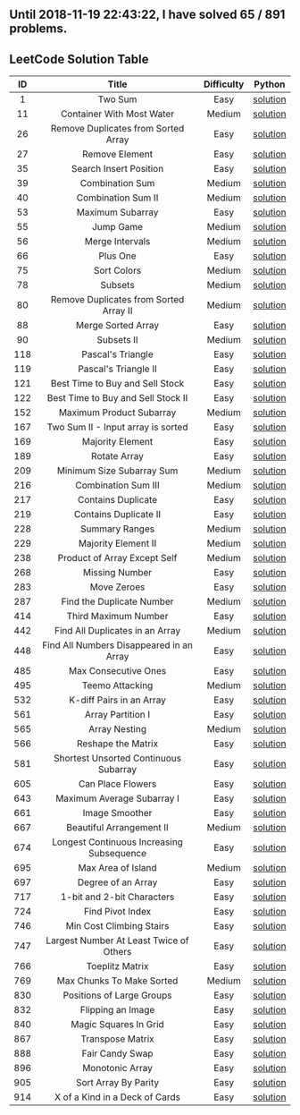 Until 2018-11-19 22:43:22, I have solved 65 / 891 problems. 
----------------
## LeetCode Solution Table
| ID | Title | Difficulty | Python |
|:---:|:---:|:---:|:---:|
|1| Two Sum|Easy|[solution](array/1.%20Two%20Sum.py)|
|11| Container With Most Water|Medium|[solution](array/11.%20Container%20With%20Most%20Water.py)|
|26| Remove Duplicates from Sorted Array|Easy|[solution](array/26.%20Remove%20Duplicates%20from%20Sorted%20Array.py)|
|27| Remove Element|Easy|[solution](array/27.%20Remove%20Element.py)|
|35| Search Insert Position|Easy|[solution](array/35.%20Search%20Insert%20Position.py)|
|39| Combination Sum|Medium|[solution](array/39.%20Combination%20Sum.py)|
|40| Combination Sum II|Medium|[solution](array/40.%20Combination%20Sum%20II.py)|
|53| Maximum Subarray|Easy|[solution](array/53.%20Maximum%20Subarray.py)|
|55| Jump Game|Medium|[solution](array/55.%20Jump%20Game.py)|
|56| Merge Intervals|Medium|[solution](array/56.%20Merge%20Intervals.py)|
|66| Plus One|Easy|[solution](array/66.%20Plus%20One.py)|
|75| Sort Colors|Medium|[solution](array/75.%20Sort%20Colors.py)|
|78| Subsets|Medium|[solution](array/78.%20Subsets.py)|
|80| Remove Duplicates from Sorted Array II|Medium|[solution](array/80.%20Remove%20Duplicates%20from%20Sorted%20Array%20II.py)|
|88| Merge Sorted Array|Easy|[solution](array/88.%20Merge%20Sorted%20Array.py)|
|90| Subsets II|Medium|[solution](array/90.%20Subsets%20II.py)|
|118| Pascal's Triangle|Easy|[solution](array/118.%20Pascal's%20Triangle.py)|
|119| Pascal's Triangle II|Easy|[solution](array/119.%20Pascal's%20Triangle%20II.py)|
|121| Best Time to Buy and Sell Stock|Easy|[solution](array/121.%20Best%20Time%20to%20Buy%20and%20Sell%20Stock.py)|
|122| Best Time to Buy and Sell Stock II|Easy|[solution](array/122.%20Best%20Time%20to%20Buy%20and%20Sell%20Stock%20II.py)|
|152| Maximum Product Subarray|Medium|[solution](array/152.%20Maximum%20Product%20Subarray.py)|
|167| Two Sum II - Input array is sorted|Easy|[solution](array/167.%20Two%20Sum%20II%20-%20Input%20array%20is%20sorted.py)|
|169| Majority Element|Easy|[solution](array/169.%20Majority%20Element.py)|
|189| Rotate Array|Easy|[solution](array/189.%20Rotate%20Array.py)|
|209| Minimum Size Subarray Sum|Medium|[solution](array/209.%20Minimum%20Size%20Subarray%20Sum.py)|
|216| Combination Sum III|Medium|[solution](array/216.%20Combination%20Sum%20III.py)|
|217| Contains Duplicate|Easy|[solution](array/217.%20Contains%20Duplicate.py)|
|219| Contains Duplicate II|Easy|[solution](array/219.%20Contains%20Duplicate%20II.py)|
|228| Summary Ranges|Medium|[solution](array/228.%20Summary%20Ranges.py)|
|229| Majority Element II|Medium|[solution](array/229.%20Majority%20Element%20II.py)|
|238| Product of Array Except Self|Medium|[solution](array/238.%20Product%20of%20Array%20Except%20Self.py)|
|268| Missing Number|Easy|[solution](array/268.%20Missing%20Number.py)|
|283| Move Zeroes|Easy|[solution](array/283.%20Move%20Zeroes.py)|
|287| Find the Duplicate Number|Medium|[solution](array/287.%20Find%20the%20Duplicate%20Number.py)|
|414| Third Maximum Number|Easy|[solution](array/414.%20Third%20Maximum%20Number.py)|
|442| Find All Duplicates in an Array|Medium|[solution](array/442.%20Find%20All%20Duplicates%20in%20an%20Array.py)|
|448| Find All Numbers Disappeared in an Array|Easy|[solution](array/448.%20Find%20All%20Numbers%20Disappeared%20in%20an%20Array.py)|
|485| Max Consecutive Ones|Easy|[solution](array/485.%20Max%20Consecutive%20Ones.py)|
|495| Teemo Attacking|Medium|[solution](array/495.%20Teemo%20Attacking.py)|
|532| K-diff Pairs in an Array|Easy|[solution](array/532.%20K-diff%20Pairs%20in%20an%20Array.py)|
|561| Array Partition I|Easy|[solution](array/561.%20Array%20Partition%20I.py)|
|565| Array Nesting|Medium|[solution](array/565.%20Array%20Nesting.py)|
|566| Reshape the Matrix|Easy|[solution](array/566.%20Reshape%20the%20Matrix.py)|
|581| Shortest Unsorted Continuous Subarray|Easy|[solution](array/581.%20Shortest%20Unsorted%20Continuous%20Subarray.py)|
|605| Can Place Flowers|Easy|[solution](array/605.%20Can%20Place%20Flowers.py)|
|643| Maximum Average Subarray I|Easy|[solution](array/643.%20Maximum%20Average%20Subarray%20I.py)|
|661| Image Smoother|Easy|[solution](array/661.%20Image%20Smoother.py)|
|667| Beautiful Arrangement II|Medium|[solution](array/667.%20Beautiful%20Arrangement%20II.py)|
|674| Longest Continuous Increasing Subsequence|Easy|[solution](array/674.%20Longest%20Continuous%20Increasing%20Subsequence.py)|
|695| Max Area of Island|Medium|[solution](array/695.%20Max%20Area%20of%20Island.py)|
|697| Degree of an Array|Easy|[solution](array/697.%20Degree%20of%20an%20Array.py)|
|717| 1-bit and 2-bit Characters|Easy|[solution](array/717.%201-bit%20and%202-bit%20Characters.py)|
|724| Find Pivot Index|Easy|[solution](array/724.%20Find%20Pivot%20Index.py)|
|746| Min Cost Climbing Stairs|Easy|[solution](array/746.%20Min%20Cost%20Climbing%20Stairs.py)|
|747| Largest Number At Least Twice of Others|Easy|[solution](array/747.%20Largest%20Number%20At%20Least%20Twice%20of%20Others.py)|
|766| Toeplitz Matrix|Easy|[solution](array/766.%20Toeplitz%20Matrix.py)|
|769| Max Chunks To Make Sorted|Medium|[solution](array/769.%20Max%20Chunks%20To%20Make%20Sorted.py)|
|830| Positions of Large Groups|Easy|[solution](array/830.%20Positions%20of%20Large%20Groups.py)|
|832| Flipping an Image|Easy|[solution](array/832.%20Flipping%20an%20Image.py)|
|840| Magic Squares In Grid|Easy|[solution](array/840.%20Magic%20Squares%20In%20Grid.py)|
|867| Transpose Matrix|Easy|[solution](array/867.%20Transpose%20Matrix.py)|
|888| Fair Candy Swap|Easy|[solution](array/888.%20Fair%20Candy%20Swap.py)|
|896| Monotonic Array|Easy|[solution](array/896.%20Monotonic%20Array.py)|
|905| Sort Array By Parity|Easy|[solution](array/905.%20Sort%20Array%20By%20Parity.py)|
|914| X of a Kind in a Deck of Cards|Easy|[solution](array/914.%20X%20of%20a%20Kind%20in%20a%20Deck%20of%20Cards.py)|
